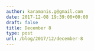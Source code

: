 ```yaml
---
author: karamanis.g@gmail.com
date: 2017-12-08 19:39:00+00:00
draft: false
title: December 8
type: post
url: /blog/2017/12/december-8
---
```



